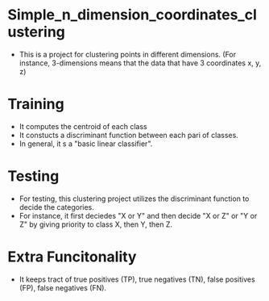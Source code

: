 # Simple_n_dimension_coordinates_clustering

* This is a project for clustering points in different dimensions. (For instance, 3-dimensions means that the data that have 3 coordinates x, y, z)
# Training
* It computes the centroid of each class
* It constucts a discriminant function between each pari of classes.
* In general, it s a "basic linear classifier".

# Testing
* For testing, this clustering project utilizes the discriminant function to decide the categories.
* For instance, it first deciedes "X or Y" and then decide "X or Z" or "Y or Z" by giving priority to class X, then Y, then Z.

# Extra Funcitonality
* It keeps tract of true positives (TP), true negatives (TN), false positives (FP), false negatives (FN).
